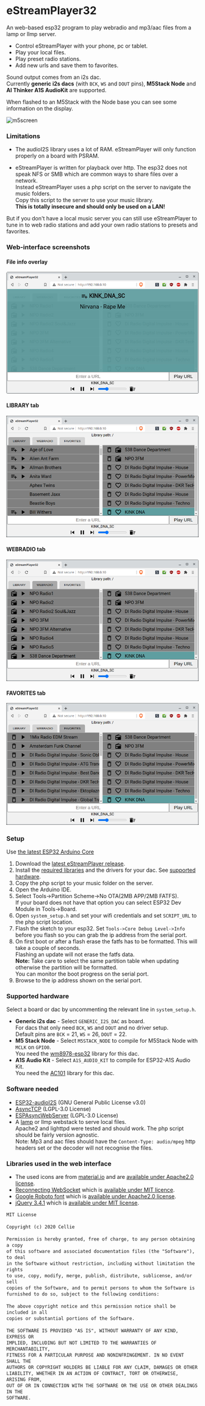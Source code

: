 #  eStreamPlayer32

An web-based esp32 program to play webradio and mp3/aac files from a lamp or llmp server.

-  Control eStreamPlayer with your phone, pc or tablet.
-  Play your local files.
-  Play preset radio stations.
-  Add new urls and save them to favorites.

Sound output comes from an i2s dac.<br>Currently <b>generic i2s dacs</b> (with `BCK`, `WS` and `DOUT` pins), <b>M5Stack Node</b> and <b>AI Thinker A1S AudioKit</b> are supported.

When flashed to an M5Stack with the Node base you can see some information on the display.


![m5screen](https://user-images.githubusercontent.com/24290108/104571384-4e3fa400-5653-11eb-96ae-2202fb19acbf.png)

###  Limitations

-  The audioI2S library uses a lot of RAM. eStreamPlayer will only function properly on a board with PSRAM.

-  eStreamPlayer is written for playback over http. The esp32 does not speak NFS or SMB which are common ways to share files over a network.
<br>Instead eStreamPlayer uses a php script on the server to navigate the music folders. 
<br>Copy this script to the server to use your music library.
<br>**This is totally insecure and should only be used on a LAN!**

But if you don't have a local music server you can still use eStreamPlayer to tune in to web radio stations and add your own radio stations to presets and favorites.

###  Web-interface screenshots

#### File info overlay

![home](img/overlay.png)

#### LIBRARY tab

![library](img/library.png)

#### WEBRADIO tab

![webradio](img/webradio.png)

#### FAVORITES tab

![favorites](img/favorites.png)

### Setup

Use [the latest ESP32 Arduino Core](https://github.com/espressif/arduino-esp32/releases/latest)

1.  Download the [latest eStreamPlayer release](https://github.com/CelliesProjects/eStreamPlayer32/releases/latest).
2.  Install the [required libraries](#software-needed) and the drivers for your dac. See [supported hardware](#supported-hardware).
3.  Copy the php script to your music folder on the server.
4.  Open the Arduino IDE.
5.  Select Tools->Partition Scheme->No OTA(2MB APP/2MB FATFS).
<br>If your board does not have that option you can select ESP32 Dev Module in Tools->Board.
6.  Open `system_setup.h` and set your wifi credentials and set `SCRIPT_URL` to the php script location.
7.  Flash the sketch to your esp32. Set `Tools->Core Debug Level->Info` before you flash so you can grab the ip address from the serial port.
8.  On first boot or after a flash erase the fatfs has to be formatted. This will take a couple of seconds.
<br>Flashing an update will not erase the fatfs data.
<br>**Note:** Take care to select the same partition table when updating otherwise the partition will be formatted.
<br>You can monitor the boot progress on the serial port.
9.  Browse to the ip address shown on the serial port.

### Supported hardware

Select a board or dac by uncommenting the relevant line in `system_setup.h`.

-  <b>Generic i2s dac</b> - Select `GENERIC_I2S_DAC` as board.<br>For dacs that only need `BCK`, `WS` and `DOUT` and no driver setup.<br>Default pins are `BCK` = 21, `WS` = 26, `DOUT` = 22.
-  <b>M5 Stack Node</b> - Select `M5STACK_NODE` to compile for M5Stack Node with `MCLK` on `GPIO0`.<br>You need the [wm8978-esp32](https://github.com/CelliesProjects/wm8978-esp32) library for this dac.
-  <b>A1S Audio Kit</b> - Select `A1S_AUDIO_KIT` to compile for ESP32-A1S Audio Kit.<br>You need the [AC101](https://github.com/Yveaux/AC101) library for this dac.

### Software needed

-  [ESP32-audioI2S](https://github.com/schreibfaul1/ESP32-audioI2S) (GNU General Public License v3.0)
-  [AsyncTCP](https://github.com/me-no-dev/AsyncTCP) (LGPL-3.0 License)
-  [ESPAsyncWebServer](https://github.com/me-no-dev/ESPAsyncWebServer) (LGPL-3.0 License)
-  A [lamp](https://en.wikipedia.org/wiki/LAMP_%28software_bundle%29) or llmp webstack to serve local files.
<br>Apache2 and lighttpd were tested and should work. The php script should be fairly version agnostic.
<br>Note: Mp3 and aac files should have the `Content-Type: audio/mpeg` http headers set or the decoder will not recognise the files.

### Libraries used in the web interface

-  The used icons are from [material.io](https://material.io/tools/icons/?style=baseline) and are [available under Apache2.0 license](https://www.apache.org/licenses/LICENSE-2.0.html).
-  [Reconnecting WebSocket](https://github.com/joewalnes/reconnecting-websocket) which is [available under MIT licence](https://github.com/joewalnes/reconnecting-websocket/blob/master/LICENSE.txt).
-  [Google Roboto font](https://fonts.google.com/specimen/Roboto) which is [available under Apache2.0 license](https://www.apache.org/licenses/LICENSE-2.0.html).
-  [jQuery 3.4.1](https://code.jquery.com/jquery-3.4.1.js) which is [available under MIT license](https://jquery.org/license/).

````
MIT License

Copyright (c) 2020 Cellie

Permission is hereby granted, free of charge, to any person obtaining a copy
of this software and associated documentation files (the "Software"), to deal
in the Software without restriction, including without limitation the rights
to use, copy, modify, merge, publish, distribute, sublicense, and/or sell
copies of the Software, and to permit persons to whom the Software is
furnished to do so, subject to the following conditions:

The above copyright notice and this permission notice shall be included in all
copies or substantial portions of the Software.

THE SOFTWARE IS PROVIDED "AS IS", WITHOUT WARRANTY OF ANY KIND, EXPRESS OR
IMPLIED, INCLUDING BUT NOT LIMITED TO THE WARRANTIES OF MERCHANTABILITY,
FITNESS FOR A PARTICULAR PURPOSE AND NONINFRINGEMENT. IN NO EVENT SHALL THE
AUTHORS OR COPYRIGHT HOLDERS BE LIABLE FOR ANY CLAIM, DAMAGES OR OTHER
LIABILITY, WHETHER IN AN ACTION OF CONTRACT, TORT OR OTHERWISE, ARISING FROM,
OUT OF OR IN CONNECTION WITH THE SOFTWARE OR THE USE OR OTHER DEALINGS IN THE
SOFTWARE.
````

